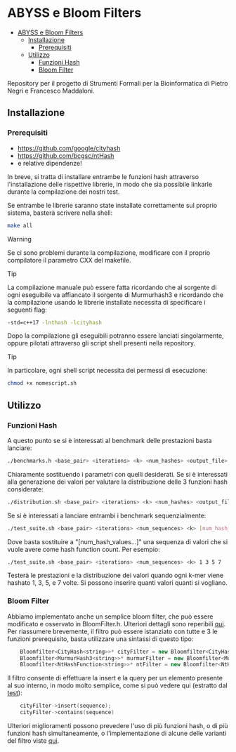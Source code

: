 # ABYSS e Bloom Filters

- [ABYSS e Bloom Filters](#abyss-e-bloom-filters)
  - [Installazione](#installazione)
    - [Prerequisiti](#prerequisiti)
  - [Utilizzo](#utilizzo)
    - [Funzioni Hash](#funzioni-hash)
    - [Bloom Filter](#bloom-filter)

Repository per il progetto di Strumenti Formali per la Bioinformatica di Pietro Negri e Francesco Maddaloni.

## Installazione

### Prerequisiti

- <https://github.com/google/cityhash>
- <https://github.com/bcgsc/ntHash>
- e relative dipendenze!

In breve, si tratta di installare entrambe le funzioni hash attraverso l'installazione delle rispettive librerie, in modo che sia possibile linkarle durante la compilazione dei nostri test.

Se entrambe le librerie saranno state installate correttamente sul proprio sistema, basterà scrivere nella shell:

```sh
make all
```

>[!WARNING]
>Se ci sono problemi durante la compilazione, modificare con il proprio compilatore il parametro CXX del makefile.

>[!TIP]
La compilazione manuale può essere fatta ricordando che al sorgente di ogni eseguibile va affiancato il sorgente di Murmurhash3 e ricordando che la compilazione usando le librerie installate necessita di specificare i seguenti flag:

``` sh
-std=c++17 -lnthash -lcityhash
```

Dopo la compilazione gli eseguibili potranno essere lanciati singolarmente, oppure pilotati attraverso gli script shell presenti nella repository.

>[!TIP]
>In particolare, ogni shell script necessita dei permessi di esecuzione:

```sh
chmod +x nomescript.sh
```

## Utilizzo

### Funzioni Hash

A questo punto se si è interessati al benchmark delle prestazioni basta lanciare:

```sh
./benchmarks.h <base_pair> <iterations> <k> <num_hashes> <output_file>
```

Chiaramente sostituendo i parametri con quelli desiderati.
Se si è interessati alla generazione dei valori per valutare la distribuzione delle 3 funzioni hash considerate:

```sh
./distribution.sh <base_pair> <iterations> <k> <num_hashes> <output_file>
```

Se si è interessati a lanciare entrambi i benchmark sequenzialmente:

```sh
./test_suite.sh <base_pair> <iterations> <num_sequences> <k> [num_hash_values...]
```

Dove basta sostituire a "[num_hash_values...]" una sequenza di valori che si vuole avere come hash function count.
Per esempio:

```sh
./test_suite.sh <base_pair> <iterations> <num_sequences> <k> 1 3 5 7
```

Testerà le prestazioni e la distribuzione dei valori quando ogni k-mer viene hashato 1, 3, 5, e 7 volte. Si possono inserire quanti valori quanti si vogliano.

### Bloom Filter

Abbiamo implementato anche un semplice bloom filter, che può essere modificato e osservato in BloomFilter.h.
Ulteriori dettagli sono reperibili [qui](./src/BloomFilter.h).
Per riassumere brevemente, il filtro può essere istanziato con tutte e 3 le funzioni prerequisito, basta utilizzare una sintassi di questo tipo:

```c++
    Bloomfilter<CityHash<string>>* cityFilter = new Bloomfilter<CityHash<string>>(filter_size);
    Bloomfilter<MurmurHash3<string>>* murmurFilter = new Bloomfilter<MurmurHash3<string>>(filter_size);
    Bloomfilter<NtHashFunction<string>>* ntFilter = new Bloomfilter<NtHashFunction<string>>(filter_size, numHashes, k);
```

Il filtro consente di effettuare la insert e la query per un elemento presente al suo interno, in modo molto semplice, come si può vedere qui (estratto dal [test](./src/BloomTest.cpp)):

```c++
    cityFilter->insert(sequence);
    cityFilter->contains(sequence)
```

Ulteriori miglioramenti possono prevedere l'uso di più funzioni hash, o di più funzioni hash simultaneamente, o l'implementazione di alcune delle varianti del filtro viste [qui](./docs/paper/A_Review_on_Role_of_Bloom_Filter_on_DNA_Assembly.pdf).
